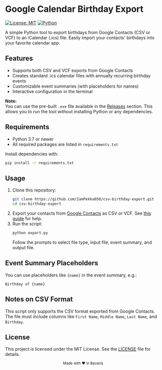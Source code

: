 # Google Calendar Birthday Export

[![License: MIT](https://img.shields.io/badge/License-MIT-yellow.svg)](LICENSE)
[![Python](https://img.shields.io/badge/Python-3.7%2B-blue.svg)](https://www.python.org/)

A simple Python tool to export birthdays from Google Contacts (CSV or VCF) to an iCalendar (.ics) file. Easily import your contacts' birthdays into your favorite calendar app.

## Features
- Supports both CSV and VCF exports from Google Contacts
- Creates standard .ics calendar files with annually recurring birthday events
- Customizable event summaries (with placeholders for names)
- Interactive configuration in the terminal

**Note:**  
You can use the pre-built `.exe` file available in the [Releases](https://github.com/IamPekka058/google-calendar-birthday-export/releases) section. This allows you to run the tool without installing Python or any dependencies.


## Requirements
- Python 3.7 or newer
- All required packages are listed in `requirements.txt`

Install dependencies with:
```bash
pip install -r requirements.txt
```

## Usage
1. Clone this repository:
   ```bash
   git clone https://github.com/IamPekka058/csv-birthday-export.git
   cd csv-birthday-export
   ```
2. Export your contacts from [Google Contacts](https://contacts.google.com/) as CSV or VCF. See [this guide](https://support.google.com/contacts/answer/7199294) for help.
3. Run the script:
   ```bash
   python export.py
   ```
   Follow the prompts to select file type, input file, event summary, and output file.

## Event Summary Placeholders
You can use placeholders like `{name}` in the event summary, e.g.:
```
Birthday of {name}
```

## Notes on CSV Format
This script only supports the CSV format exported from Google Contacts. The file must include columns like `First Name`, `Middle Name`, `Last Name`, and `Birthday`.

## License
This project is licensed under the MIT License. See the [LICENSE](LICENSE) file for details.

<div align="center">
  <sub>Made with ❤️ in Bavaria</sub>
</div>
